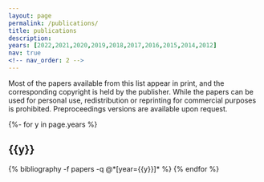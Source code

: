 ```yaml
---
layout: page
permalink: /publications/
title: publications
description:
years: [2022,2021,2020,2019,2018,2017,2016,2015,2014,2012]
nav: true
<!-- nav_order: 2 -->
---
```

<!-- _pages/publications.md -->
<div class="publications">

Most of the papers available from this list appear in print, and the corresponding copyright is held by the publisher. While the papers can be used for personal use, redistribution or reprinting for commercial purposes is prohibited. Preproceedings versions are available upon request.

      
{%- for y in page.years %}
  <h2 class="year">{{y}}</h2>
  {% bibliography -f papers -q @*[year={{y}}]* %}
{% endfor %}
